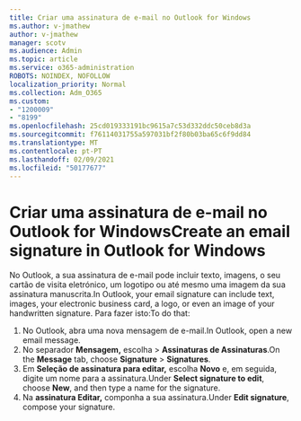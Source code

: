 ```yaml
---
title: Criar uma assinatura de e-mail no Outlook for Windows
ms.author: v-jmathew
author: v-jmathew
manager: scotv
ms.audience: Admin
ms.topic: article
ms.service: o365-administration
ROBOTS: NOINDEX, NOFOLLOW
localization_priority: Normal
ms.collection: Adm_O365
ms.custom:
- "1200009"
- "8199"
ms.openlocfilehash: 25cd019333191bc9615a7c53d332ddc50ceb8d3a
ms.sourcegitcommit: f76114031755a597031bf2f80b03ba65c6f9dd84
ms.translationtype: MT
ms.contentlocale: pt-PT
ms.lasthandoff: 02/09/2021
ms.locfileid: "50177677"
---
```

# <a name="create-an-email-signature-in-outlook-for-windows"></a><span data-ttu-id="e83a7-102">Criar uma assinatura de e-mail no Outlook for Windows</span><span class="sxs-lookup"><span data-stu-id="e83a7-102">Create an email signature in Outlook for Windows</span></span>

<span data-ttu-id="e83a7-103">No Outlook, a sua assinatura de e-mail pode incluir texto, imagens, o seu cartão de visita eletrónico, um logotipo ou até mesmo uma imagem da sua assinatura manuscrita.</span><span class="sxs-lookup"><span data-stu-id="e83a7-103">In Outlook, your email signature can include text, images, your electronic business card, a logo, or even an image of your handwritten signature.</span></span> <span data-ttu-id="e83a7-104">Para fazer isto:</span><span class="sxs-lookup"><span data-stu-id="e83a7-104">To do that:</span></span>

1. <span data-ttu-id="e83a7-105">No Outlook, abra uma nova mensagem de e-mail.</span><span class="sxs-lookup"><span data-stu-id="e83a7-105">In Outlook, open a new email message.</span></span>
2. <span data-ttu-id="e83a7-106">No separador **Mensagem,** escolha   >  **Assinaturas de Assinaturas**.</span><span class="sxs-lookup"><span data-stu-id="e83a7-106">On the **Message** tab, choose **Signature** > **Signatures**.</span></span>
3. <span data-ttu-id="e83a7-107">Em **Seleção de assinatura para editar,** escolha **Novo** e, em seguida, digite um nome para a assinatura.</span><span class="sxs-lookup"><span data-stu-id="e83a7-107">Under **Select signature to edit**, choose **New**, and then type a name for the signature.</span></span>
4. <span data-ttu-id="e83a7-108">Na **assinatura Editar,** componha a sua assinatura.</span><span class="sxs-lookup"><span data-stu-id="e83a7-108">Under **Edit signature**, compose your signature.</span></span>

